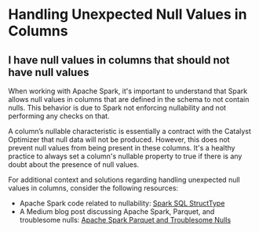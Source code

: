 # Handling Unexpected Null Values in Columns

## I have null values in columns that should not have null values

When working with Apache Spark, it's important to understand that Spark allows null values in columns that are defined in the schema to not contain nulls. This behavior is due to Spark not enforcing nullability and not performing any checks on that. 

A column’s nullable characteristic is essentially a contract with the Catalyst Optimizer that null data will not be produced. However, this does not prevent null values from being present in these columns. It's a healthy practice to always set a column's nullable property to true if there is any doubt about the presence of null values.

For additional context and solutions regarding handling unexpected null values in columns, consider the following resources:

- Apache Spark code related to nullability: [Spark SQL StructType](https://github.com/apache/spark/blob/v2.1.0/sql/catalyst/src/main/scala/org/apache/spark/sql/types/StructType.scala#L379-L386)
- A Medium blog post discussing Apache Spark, Parquet, and troublesome nulls: [Apache Spark Parquet and Troublesome Nulls](https://medium.com/@weshoffman/apache-spark-parquet-and-troublesome-nulls-28712b06f836)
